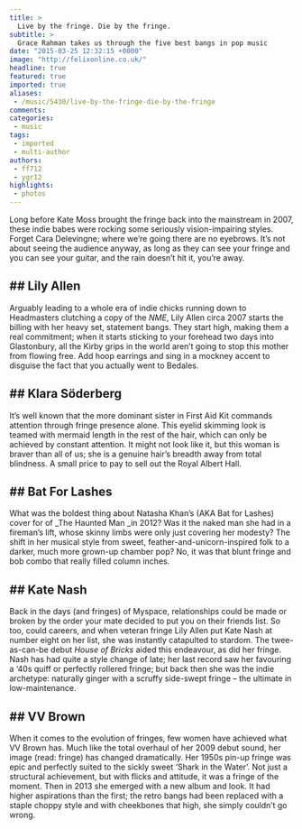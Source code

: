```yaml
---
title: >
  Live by the fringe. Die by the fringe.
subtitle: >
  Grace Rahman takes us through the five best bangs in pop music
date: "2015-03-25 12:32:15 +0000"
image: "http://felixonline.co.uk/"
headline: true
featured: true
imported: true
aliases:
 - /music/5430/live-by-the-fringe-die-by-the-fringe
comments:
categories:
 - music
tags:
 - imported
 - multi-author
authors:
 - ff712
 - ygr12
highlights:
 - photos
---
```


Long before Kate Moss brought the fringe back into the mainstream in 2007, these indie babes were rocking some seriously vision-impairing styles. Forget Cara Delevingne; where we’re going there are no eyebrows. It’s not about seeing the audience anyway, as long as they can see your fringe and you can see your guitar, and the rain doesn’t hit it, you’re away.
## ## Lily Allen
Arguably leading to a whole era of indie chicks running down to Headmasters clutching a copy of the _NME_, Lily Allen circa 2007 starts the billing with her heavy set, statement bangs. They start high, making them a real commitment; when it starts sticking to your forehead two days into Glastonbury, all the Kirby grips in the world aren’t going to stop this mother from flowing free. Add hoop earrings and sing in a mockney accent to disguise the fact that you actually went to Bedales.
## ## Klara Söderberg
It’s well known that the more dominant sister in First Aid Kit commands attention through fringe presence alone. This eyelid skimming look is teamed with mermaid length in the rest of the hair, which can only be achieved by constant attention. It might not look like it, but this woman is braver than all of us; she is a genuine hair’s breadth away from total blindness. A small price to pay to sell out the Royal Albert Hall.
## ## Bat For Lashes
What was the boldest thing about Natasha Khan’s (AKA Bat for Lashes) cover for of _The Haunted Man _in 2012? Was it the naked man she had in a fireman’s lift, whose skinny limbs were only just covering her modesty? The shift in her musical style from sweet, feather-and-unicorn-inspired folk to a darker, much more grown-up chamber pop? No, it was that blunt fringe and bob combo that really filled column inches.
## ## Kate Nash
Back in the days (and fringes) of Myspace, relationships could be made or broken by the order your mate decided to put you on their friends list. So too, could careers, and when veteran fringe Lily Allen put Kate Nash at number eight on her list, she was instantly catapulted to stardom. The twee-as-can-be debut _House of Bricks_ aided this endeavour, as did her fringe. Nash has had quite a style change of late; her last record saw her favouring a ‘40s quiff or perfectly rollered fringe; but back then she was the indie archetype: naturally ginger with a scruffy side-swept fringe – the ultimate in low-maintenance.
## ## VV Brown
When it comes to the evolution of fringes, few women have achieved what VV Brown has. Much like the total overhaul of her 2009 debut sound, her image (read: fringe) has changed dramatically. Her 1950s pin-up fringe was epic and perfectly suited to the sickly sweet ‘Shark in the Water’. Not just a structural achievement, but with flicks and attitude, it was a fringe of the moment. Then in 2013 she emerged with a new album and look. It had higher aspirations than the first; the retro bangs had been replaced with a staple choppy style and with cheekbones that high, she simply couldn’t go wrong.
